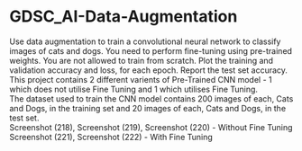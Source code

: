 # GDSC_AI-Data-Augmentation
Use data augmentation to train a convolutional neural network to classify images of cats and dogs. You need to perform fine-tuning using pre-trained weights. You are not allowed to train from scratch. Plot the training and validation accuracy and loss, for each epoch. Report the test set accuracy.  
This project contains 2 different varients of Pre-Trained CNN model - 1 which does not utilise Fine Tuning and 1 which utilises Fine Tuning.  
The dataset used to train the CNN model contains 200 images of each, Cats and Dogs, in the training set and 20 images of each, Cats and Dogs, in the test set.  
Screenshot (218), Screenshot (219), Screenshot (220) - Without Fine Tuning  
Screenshot (221), Screenshot (222) - With Fine Tuning
